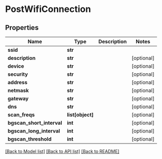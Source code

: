 # PostWifiConnection

## Properties
Name | Type | Description | Notes
------------ | ------------- | ------------- | -------------
**ssid** | **str** |  | 
**description** | **str** |  | [optional] 
**device** | **str** |  | [optional] 
**security** | **str** |  | [optional] 
**address** | **str** |  | [optional] 
**netmask** | **str** |  | [optional] 
**gateway** | **str** |  | [optional] 
**dns** | **str** |  | [optional] 
**scan_freqs** | **list[object]** |  | [optional] 
**bgscan_short_interval** | **int** |  | [optional] 
**bgscan_long_interval** | **int** |  | [optional] 
**bgscan_threshold** | **int** |  | [optional] 

[[Back to Model list]](../README.md#documentation-for-models) [[Back to API list]](../README.md#documentation-for-api-endpoints) [[Back to README]](../README.md)


